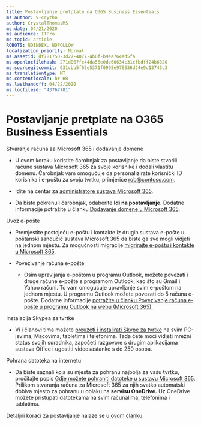 ```yaml
---
title: Postavljanje pretplate na O365 Business Essentials
ms.author: v-crytho
author: CrystalThomasMS
ms.date: 04/21/2020
ms.audience: ITPro
ms.topic: article
ROBOTS: NOINDEX, NOFOLLOW
localization_priority: Normal
ms.assetid: df781750-3d27-4077-ab0f-b9ea764ad5fa
ms.openlocfilehash: 271d067fc44da56e0de60634c31cfbdff24b6020
ms.sourcegitcommit: 631cbb5f03e5371f0995e976536d24e9d13746c3
ms.translationtype: MT
ms.contentlocale: hr-HR
ms.lasthandoff: 04/22/2020
ms.locfileid: "43767781"
---
```

# <a name="setting-up-your-o365-business-essentials-subscription"></a>Postavljanje pretplate na O365 Business Essentials

Stvaranje računa za Microsoft 365 i dodavanje domene
  
- U ovom koraku koristite čarobnjak za postavljanje da biste stvorili račune sustava Microsoft 365 za svoje korisnike i dodali vlastitu domenu. Čarobnjak vam omogućuje da personalizirate korisnički ID korisnika i e-poštu za svoju tvrtku, primjerice [rob@contoso.com](mailto:rob@contoso.com).
    
- Idite na centar za [administratore sustava Microsoft 365](https://login.partner.microsoftonline.cn/).
    
- Da biste pokrenuli čarobnjak, odaberite **Idi na postavljanje**. Dodatne informacije potražite u članku [Dodavanje domene u Microsoft 365](https://docs.microsoft.com/office365/admin/setup/add-domain).
    
Uvoz e-pošte
  
- Premjestite postojeću e-poštu i kontakte iz drugih sustava e-pošte u poštanski sandučić sustava Microsoft 365 da biste ga sve mogli vidjeti na jednom mjestu. Za mogućnosti migracije [migrirajte e-poštu i kontakte u Microsoft 365](https://docs.microsoft.com/office365/admin/setup/migrate-email-and-contacts-admin).
    
- Povezivanje računa e-pošte
    
  - Osim upravljanja e-poštom u programu Outlook, možete povezati i druge račune e-pošte s programom Outlook, kao što su Gmail i Yahoo računi. To vam omogućuje upravljanje svim e-poštom na jednom mjestu. U programu Outlook možete povezati do 5 računa e-pošte. Dodatne informacije [potražite u članku Povezivanje računa e-pošte u programu Outlook na webu (Microsoft 365).](https://support.office.com/Article/Connect-email-accounts-in-Outlook-on-the-web-Office-365-d7012ff0-924f-4f78-8aca-c3912d886c4d) 
    
Instalacija Skypea za tvrtke
  
- Vi i članovi tima možete [preuzeti i instalirati Skype za tvrtke](https://support.office.com/Article/download-and-install-Skype-for-Business-8a0d4da8-9d58-44f9-9759-5c8f340cb3fb) na svim PC-jevima, Macovima, tabletima i telefonima. Tada ćete moći vidjeti mrežni status svojih suradnika, započeti razgovore s drugim aplikacijama sustava Office i ugostiti videosastanke s do 250 osoba. 
    
Pohrana datoteka na internetu
  
- Da biste saznali koja su mjesta za pohranu najbolja za vašu tvrtku, pročitajte popis [Gdje možete pohraniti datoteke u sustavu Microsoft 365](https://support.office.com/article/c7c20284-bc94-47f4-9728-d28e9daf0790.aspx). Prilikom stvaranja računa za Microsoft 365 za njih svatko automatski dobiva mjesto za pohranu u oblaku na **servisu OneDrive.** Uz OneDrive možete pristupati datotekama na svim računalima, telefonima i tabletima. 
    
Detaljni koraci za postavljanje nalaze se u [ovom članku](https://docs.microsoft.com/office365/admin/setup/setup).
  

